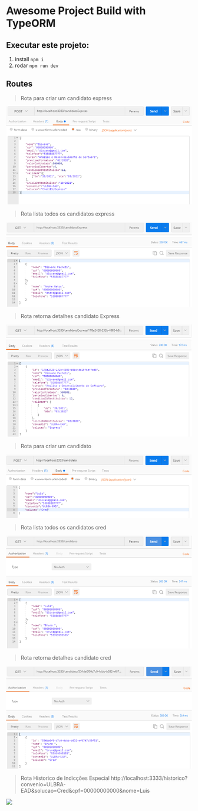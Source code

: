 # Awesome Project Build with TypeORM

## Executar este projeto:

1. install `npm i` 
2. rodar `npm run dev` 

## Routes

>Rota para criar um candidato express

![](assets/craindoCandidatoExpress.png)

>Rota lista todos os candidatos express 

![](assets/listaCandidatosExpress.png)

>Rota retorna detalhes candidato Express

![](assets/detalheDeCandidatoExpress.png)

>Rota para criar um candidato

![](assets/craindoCandidato.png)

>Rota lista todos os candidatos cred

![](assets/listaCandidatosCred.png)

>Rota retorna detalhes candidato cred

![](assets/detalheDeCandidato.png)

>Rota Historico de Indicções Especial
>http://localhost:3333/historico?convenio=ULBRA-EAD&solucao=Cred&cpf=00000000000&nome=Luis

![](assets/historicoindicaçoesCred.png)
